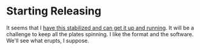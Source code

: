 # Starting Releasing  

It seems that I [have this stabilized and can get it up and running](https://github.com/john-bokma/tumblelog).  It will be a challenge to keep all the plates spinning.  I like the format and the software.  We'll see what erupts, I suppose.
